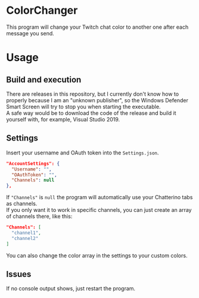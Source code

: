 # ColorChanger
This program will change your Twitch chat color to another one after each message you send.

# Usage
## Build and execution
There are releases in this repository, but I currently don't know how to properly because I am an "unknown publisher", so the Windows Defender Smart Screen will try to stop you when starting the executable.<br />
A safe way would be to download the code of the release and build it yourself with, for example, Visual Studio 2019.<br />
## Settings
Insert your username and OAuth token into the ```Settings.json```.
```json
"AccountSettings": {
  "Username": "",
  "OAuthToken": "",
  "Channels": null
},
```
If ```"Channels"``` is ```null``` the program will automatically use your Chatterino tabs as channels.<br />
If you only want it to work in specific channels, you can just create an array of channels there, like this:<br />
```json
"Channels": [
  "channel1",
  "channel2"
]
```
You can also change the color array in the settings to your custom colors.
## Issues
If no console output shows, just restart the program.
